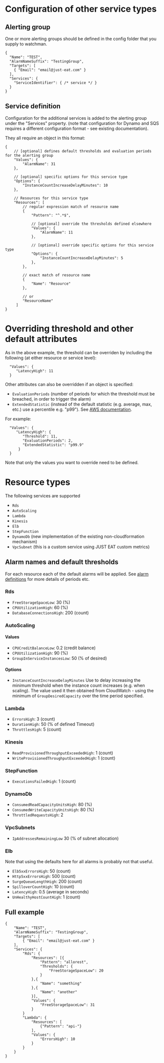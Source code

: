 # Configuration of other service types

## Alerting group

One or more alerting groups should be defined in the config folder that you supply to watchman.

```
{
  "Name": "TEST",
  "AlarmNameSuffix": "TestingGroup",
  "Targets": [
    { "Email": "email@just-eat.com" }
  ],
  "Services": {
  	"ServiceIdentifier": { /* service */ }
  }
}

```

## Service definition

Configuration for the additional services is added to the alerting group under the "Services" property. (note that configuration for Dynamo and SQS requires a different configuration format - see existing documentation).


They all require an object in this format:

```
{
	// [optional] defines default thresholds and evaluation periods for the alerting group
	"Values": {
  		"AlarmName": 31
  	},

    // [optional] specific options for this service type
    "Options": {
        "InstanceCountIncreaseDelayMinutes": 10
    },

  	// Resources for this service type
	"Resources": [
		// regular expression match of resource name
		{
       		"Pattern": "^.*$", 

       		// [optional] override the thresholds defined elsewhere
        	"Values": {
        		"AlarmName": 11
        	},

            // [optional] override specific options for this service type
            "Options": {
                "InstanceCountIncreaseDelayMinutes": 5
            },
     	},

     	// exact match of resource name
     	{
       		"Name": "Resource"        	
     	},

     	// or
     	"ResourceName"
     ]	
}
```

# Overriding threshold and other default attributes

As in the above example, the threshold can be overriden by including the following (at either resource or service level):

```
  "Values": {
     "LatencyHigh": 11
  }
```

Other attributes can also be overridden if an object is specified:

- `EvaluationPeriods` (number of periods for which the threshold must be breached, in order to trigger the alarm)
- `ExtendedStatistic` (instead of the default statistic (e.g. average, max, etc.) use a percentile e.g. "p99"). See [AWS documentation](https://docs.aws.amazon.com/AmazonCloudWatch/latest/monitoring/cloudwatch_concepts.html#Percentiles).

For example:

```
  "Values": {
     "LatencyHigh": {
        "Threshold": 11,
        "EvaluationPeriods": 2,
        "ExtendedStatistic": "p99.9"
      }
  }
```

Note that only the values you want to override need to be defined.

# Resource types

The following services are supported

- `Rds`
- `AutoScaling`
- `Lambda`
- `Kinesis`
- `Elb`
- `StepFunction`
- `DynamoDb` (new implementation of the existing non-cloudformation mechanism)
- `VpcSubnet` (this is a custom service using JUST EAT custom metrics)

## Alarm names and default thresholds

For each resource each of the default alarms will be applied. See [alarm definitions](Watchman.Engine/Alarms/Defaults.cs) for more details of periods etc.

### Rds

- `FreeStorageSpaceLow`: 30 (%)
- `CPUUtilizationHigh`: 60 (%)
- `DatabaseConnectionsHigh`: 200 (count)

### AutoScaling
#### Values

- `CPUCreditBalanceLow`: 0.2 (credit balance)
- `CPUUtilizationHigh`: 90 (%)
- `GroupInServiceInstancesLow`: 50 (% of desired)

#### Options
- `InstanceCountIncreaseDelayMinutes` Use to delay increasing the minimum threshold when the instance count increases (e.g. when scaling). The value used it then obtained from CloudWatch - using the minimum of `GroupDesiredCapacity` over the time period specified.

### Lambda

- `ErrorsHigh`: 3 (count)
- `DurationHigh`: 50 (% of defined Timeout)
- `ThrottlesHigh`: 5 (count)

### Kinesis

- `ReadProvisionedThroughputExceededHigh`: 1 (count)
- `WriteProvisionedThroughputExceededHigh`: 1 (count)

### StepFunction

- `ExecutionsFailedHigh`: 1 (count)

### DynamoDb

- `ConsumedReadCapacityUnitsHigh`: 80 (%)
- `ConsumedWriteCapacityUnitsHigh`: 80 (%)
- `ThrottledRequestsHigh`: 2 

### VpcSubnets

- `IpAddressesRemainingLow` 30 (% of subnet allocation)

### Elb

Note that using the defaults here for all alarms is probably not that useful.

- `Elb5xxErrorsHigh`: 50 (count)
- `Http5xxErrorsHigh`: 500 (count)
- `SurgeQueueLengthHigh`: 200 (count)
- `SpilloverCountHigh`: 10 (count)
- `LatencyHigh`: 0.5 (average in seconds)
- `UnHealthyHostCountHigh`: 1 (count)

## Full example

```
{
	"Name": "TEST",
  	"AlarmNameSuffix": "TestingGroup",
  	"Targets": [
    	{ "Email": "email@just-eat.com" }
  	],
  	"Services": {
    	"Rds": { 
    		"Resources": [{
       			"Pattern": "allorest", 
        		"Thresholds": {
        			"FreeStorageSpaceLow": 20
        		}
    		},{
    			"Name": "something"
    		},{
    			"Name": "another"
    		}],
    		"Values": {
      			"FreeStorageSpaceLow": 31
      		}
	    }
	    "Lambda": {
      		"Resources": [
      			{"Pattern": "api-"}
      		],
      		"Values": {
      			"ErrorsHigh": 10
      		}
	    }
    }
}
```
